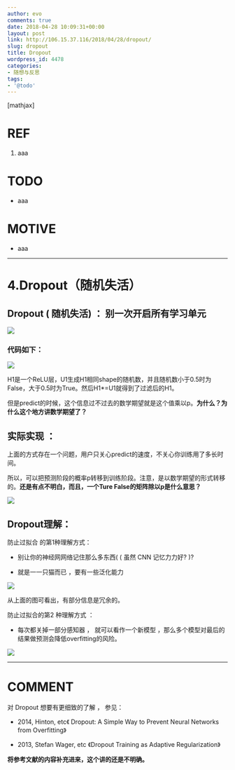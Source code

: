 ```yaml
---
author: evo
comments: true
date: 2018-04-28 10:09:31+00:00
layout: post
link: http://106.15.37.116/2018/04/28/dropout/
slug: dropout
title: Dropout
wordpress_id: 4478
categories:
- 随想与反思
tags:
- '@todo'
---
```


<!-- more -->

[mathjax]


# REF





 	
  1. aaa




# TODO





 	
  * aaa




# MOTIVE





 	
  * aaa





* * *






# 4.Dropout（随机失活）




## Dropout ( 随机失活) ： 别一次开启所有学习单元




![](http://106.15.37.116/wp-content/uploads/2018/04/img_5ac1e4f8cd72b.png)





### 代码如下：




![](http://106.15.37.116/wp-content/uploads/2018/04/img_5ac1e55a2fe5f.png)


H1是一个ReLU层，U1生成H1相同shape的随机数，并且随机数小于0.5时为False，大于0.5时为True。然后H1*=U1就得到了过滤后的H1。

但是predict的时候，这个信息过不过去的数学期望就是这个值乘以p。**为什么？为什么这个地方讲数学期望了？**






## 实际实现 ：


上面的方式存在一个问题，用户只关心predict的速度，不关心你训练用了多长时间。

所以，可以把预测阶段的概率p转移到训练阶段。注意，是以数学期望的形式转移的。**还是有点不明白，而且，一个Ture False的矩阵除以p是什么意思？**


![](http://106.15.37.116/wp-content/uploads/2018/04/img_5ac1e5adb9cee.png)





## Dropout理解：


防止过拟合 的第1种理解方式：



 	
  * 别让你的神经⽹网络记住那么多东西( ( 虽然 CNN 记忆⼒力好? )?

 	
  * 就是⼀一只猫而已 ，要有一些泛化能力




![](http://106.15.37.116/wp-content/uploads/2018/04/img_5ac1e606222c7.png)


从上面的图可看出，有部分信息是冗余的。

防止过拟合的第2 种理解方式 ：



 	
  * 每次都关掉一部分感知器 ， 就可以看作一个新模型 ，那么多个模型对最后的结果做预测会降低overfitting的风险。




![](http://106.15.37.116/wp-content/uploads/2018/04/img_5ac1e695ed4a0.png)








* * *





# COMMENT


对 Dropout 想要有更细致的了解 ， 参见：



 	
  * 2014, Hinton, etc《 Dropout: A Simple Way to Prevent Neural Networks from Overfitting》

 	
  * 2013, Stefan Wager, etc 《Dropout Training as Adaptive Regularization》


**将参考文献的内容补充进来，这个讲的还是不明确。**
